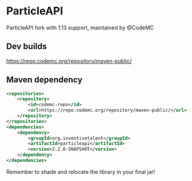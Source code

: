 # ParticleAPI
ParticleAPI fork with 1.13 support, maintained by @CodeMC

## Dev builds
https://repo.codemc.org/repository/maven-public/

## Maven dependency
```xml
<repositories>
    <repository>
        <id>codemc-repo</id>
        <url>https://repo.codemc.org/repository/maven-public/</url>
    </repository>
</repositories>
<dependencies>
    <dependency>
        <groupId>org.inventivetalent</groupId>
        <artifactId>particleapi</artifactId>
        <version>2.2.0-SNAPSHOT</version>
    </dependency>
</dependencies>
```

Remember to shade and relocate the library in your final jar!
